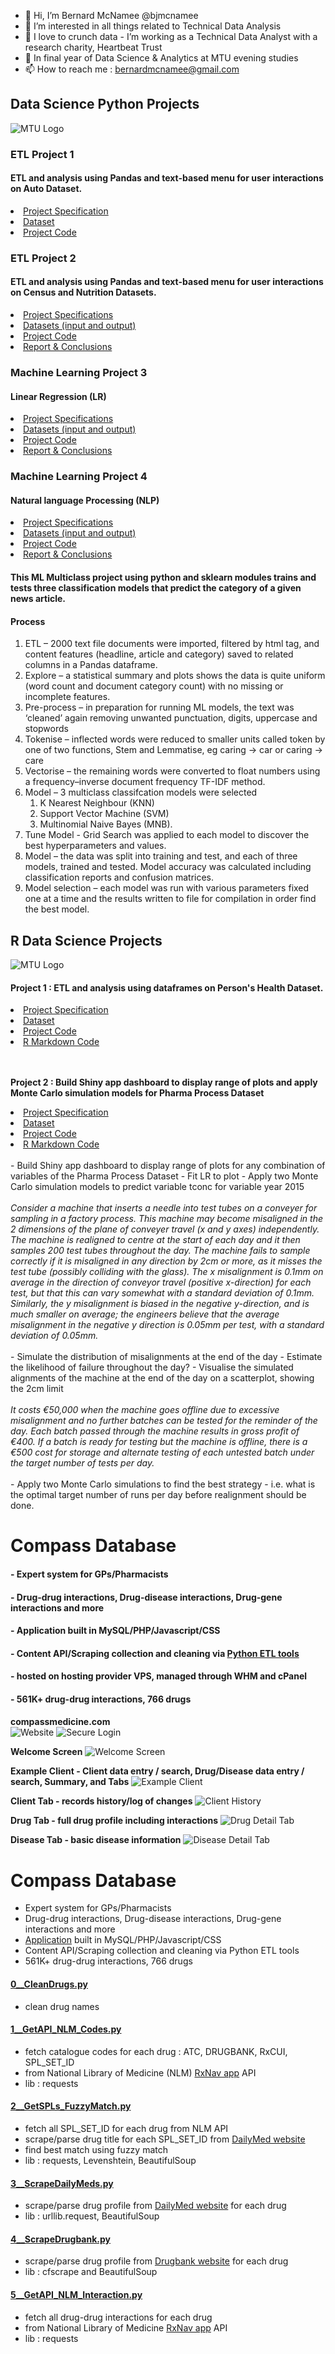 - 👋 Hi, I’m Bernard McNamee @bjmcnamee
- 👀 I’m interested in all things related to Technical Data Analysis
- 💞️ I love to crunch data - I’m working as a Technical Data Analyst with a research charity, Heartbeat Trust
- 🌱 In final year of Data Science & Analytics at MTU evening studies
- 📫 How to reach me : bernardmcnamee@gmail.com

<!---
bjmcnamee/bjmcnamee is a ✨ special ✨ repository because its `README.md` (this file) appears on your GitHub profile.
You can click the Preview link to take a look at your changes.
--->
## Data Science Python Projects
![MTU Logo](/1/data/MTU_Logo.jpg)

### ETL Project 1
#### ETL and analysis using Pandas and text-based menu for user interactions on Auto Dataset.

<li><a href="https://github.com/bjmcnamee/ETL_and_ML_Python_Assignments/blob/main/1/COMP8060_ProjectSpecification-1.pdf">Project Specification</a></li>
<li><a href="https://github.com/bjmcnamee/ETL_and_ML_Python_Assignments/blob/main/1/data/importsAuto.csv">Dataset</a></li>
<li><a href="https://github.com/bjmcnamee/ETL_and_ML_Python_Assignments/blob/main/1/McNamee_R00207204_Lab8060.py">Project Code</a></li>

### ETL Project 2
#### ETL and analysis using Pandas and text-based menu for user interactions on Census and Nutrition Datasets.

<li><a href="https://github.com/bjmcnamee/ETL_and_ML_Python_Assignments/blob/main/2/COMP8060_ProjectSpecification-1.pdf">Project Specifications</a></li>
<li><a href="https://github.com/bjmcnamee/ETL_and_ML_Python_Assignments/blob/main/2/data">Datasets (input and output)</a></li>
<li><a href="https://github.com/bjmcnamee/ETL_and_ML_Python_Assignments/blob/main/2/McNamee_R00207204_Project.py">Project Code</a></li>
<li><a href="https://github.com/bjmcnamee/ETL_and_ML_Python_Assignments/blob/main/2/McNamee_R00207204_Report.pdf">Report & Conclusions</a></li>

### Machine Learning Project 3
#### Linear Regression (LR)
<li><a href="https://github.com/bjmcnamee/ETL_and_ML_Python_Assignments/blob/main/3/DATA8001%20Assignment%201%20Instructions.pdf">Project Specifications</a></li>
<li><a href="https://github.com/bjmcnamee/ETL_and_ML_Python_Assignments/blob/main/3/data">Datasets (input and output)</a></li>
<li><a href="https://github.com/bjmcnamee/ETL_and_ML_Python_Assignments/blob/main/3/R00207204_A1_Notebook.ipynb">Project Code</a></li>
<li><a href="https://github.com/bjmcnamee/ETL_and_ML_Python_Assignments/blob/main/3/R00207204_A1_Report.pdf">Report & Conclusions</a></li>

### Machine Learning Project 4
#### Natural language Processing (NLP)
<li><a href="https://github.com/bjmcnamee/ETL_and_ML_Python_Assignments/blob/main/4/DATA8001%20Assignment%202%20Instructions.pdf">Project Specifications</a></li>
<li><a href="https://github.com/bjmcnamee/ETL_and_ML_Python_Assignments/blob/main/4/data">Datasets (input and output)</a></li>
<li><a href="https://github.com/bjmcnamee/ETL_and_ML_Python_Assignments/blob/main/4/R00207204_A2_Notebook.ipynb">Project Code</a></li>
<li><a href="https://github.com/bjmcnamee/ETL_and_ML_Python_Assignments/blob/main/4/R00207204_A2_Report.pdf">Report & Conclusions</a></li>

#### This ML Multiclass project using python and sklearn modules trains and tests three classification models that predict the category of a given news article.
#### Process
  1. ETL – 2000 text file documents were imported, filtered by html tag, and content features (headline, article and category) saved to related columns in a Pandas dataframe.
  2. Explore – a statistical summary and plots shows the data is quite uniform (word count and document category count) with no missing or incomplete features.
  3. Pre-process – in preparation for running ML models, the text was ‘cleaned’ again removing unwanted punctuation, digits, uppercase and stopwords
  4. Tokenise – inflected words were reduced to smaller units called token by one of two functions, Stem and Lemmatise, eg caring → car or caring → care
  5. Vectorise – the remaining words were converted to float numbers using a frequency–inverse document frequency TF-IDF method. 
  6. Model – 3 multiclass classifcation models were selected
      1. K Nearest Neighbour (KNN)
      2. Support Vector Machine (SVM)
      3. Multinomial Naive Bayes (MNB).
  7. Tune Model - Grid Search was applied to each model to discover the best hyperparameters and values.
  8. Model – the data was split into training and test, and each of three models, trained and tested. Model accuracy was calculated including classification reports and confusion matrices.
  9. Model selection – each model was run with various parameters fixed one at a time and the results written to file for compilation in order find the best model.

## R Data Science Projects
![MTU Logo](/1/data/MTU_Logo.jpg)


#### Project 1 : ETL and analysis using dataframes on Person's Health Dataset.

<li><a href="https://github.com/bjmcnamee/R_ETL_MTU_Assignments/blob/main/1/STAT8010%20Assignement%201%202020%20(HDip).pdf">Project Specification</a></li>
<li><a href="https://github.com/bjmcnamee/R_ETL_MTU_Assignments/blob/main/1/data/assignment1.xlsx">Dataset</a></li>
<li><a href="https://github.com/bjmcnamee/R_ETL_MTU_Assignments/blob/main/1/Bernard_McNamee_R00207204.R">Project Code</a></li>
<li><a href="https://github.com/bjmcnamee/R_ETL_MTU_Assignments/blob/main/1/Bernard_McNamee_R00207204%20.rmd">R Markdown Code</a></li>
<br><br>
<p><b>Project 2 : Build Shiny app dashboard to display range of plots and apply Monte Carlo simulation models for Pharma Process Dataset</b></p>
<li><a href="https://github.com/bjmcnamee/R_ETL_MTU_Assignments/blob/main/2/STAT8010%20Assignment%202_2020%20(HDip).pdf">Project Specification</a></li>
<li><a href="https://github.com/bjmcnamee/R_ETL_MTU_Assignments/blob/main/2/data/process_sim.csv">Dataset</a></li>
<li><a href="https://github.com/bjmcnamee/R_ETL_MTU_Assignments/blob/main/2/Bernard_McNamee_R00207204_Shiny.R">Project Code</a></li>
<li><a href="https://github.com/bjmcnamee/R_ETL_MTU_Assignments/blob/main/2/Bernard_McNamee_R00207204_Report%20.rmd">R Markdown Code</a></li>
<br>
- Build Shiny app dashboard to display range of plots for any combination of variables of the Pharma Process Dataset
- Fit LR to plot
- Apply two Monte Carlo simulation models to predict variable tconc for variable year 2015
<br><br><i>Consider a machine that inserts a needle into test tubes on a conveyer for sampling in a factory process. This machine may become misaligned in the 2 dimensions of the plane of conveyer travel (x and y axes) independently. The machine is realigned to centre at the start of each day and it then samples 200 test tubes throughout the day. The machine fails to sample correctly if it is misaligned in any direction by 2cm or more, as it misses the test tube (possibly colliding with the glass). The x misalignment is 0.1mm on average in the direction of conveyor travel (positive x-direction) for each test, but that this can vary somewhat with a standard deviation of 0.1mm. Similarly, the y misalignment is biased in the negative y-direction, and is much smaller on average; the engineers believe that the average misalignment in the negative y direction is 0.05mm per test, with a standard deviation of 0.05mm.</i><br><br>
- Simulate the distribution of misalignments at the end of the day
- Estimate the likelihood of failure throughout the day? 
- Visualise the simulated alignments of the machine at the end of the day on a scatterplot, showing the 2cm limit
<br><br><i>It costs €50,000 when the machine goes offline due to excessive misalignment and no further batches can be tested for the reminder of the day. Each batch passed through the machine results in gross profit of €400. If a batch is ready for testing but the machine is offline, there is a €500 cost for storage and alternate testing of each untested batch under the target number of tests per day.</i><br><br>
- Apply two Monte Carlo simulations to find the best strategy - i.e. what is the optimal target number of runs per day before realignment should be done.

# Compass Database
#### - Expert system for GPs/Pharmacists
#### - Drug-drug interactions, Drug-disease interactions, Drug-gene interactions and more
#### - Application built in MySQL/PHP/Javascript/CSS
#### - Content API/Scraping collection and cleaning via <a href="https://github.com/bjmcnamee/Compass_ETL">Python ETL tools</a>
#### - hosted on hosting provider VPS, managed through WHM and cPanel
#### - 561K+ drug-drug interactions, 766 drugs
####
<b>compassmedicine.com</b><br>
![Website](/assets/Screenshots/01.jpg)
![Secure Login](/assets/Screenshots/02.jpg)

<b>Welcome Screen</b>
![Welcome Screen](/assets/Screenshots/03.jpg)

<b>Example Client - Client data entry / search, Drug/Disease data entry / search, Summary, and Tabs</b>
![Example Client](/assets/Screenshots/04.jpg)

<b>Client Tab - records history/log of changes</b>
![Client History](/assets/Screenshots/05.jpg)

<b>Drug Tab - full drug profile including interactions</b>
![Drug Detail Tab](/assets/Screenshots/06.jpg)

<b>Disease Tab - basic disease information</b>
![Disease Detail Tab](/assets/Screenshots/07.jpg)

# Compass Database
- Expert system for GPs/Pharmacists
- Drug-drug interactions, Drug-disease interactions, Drug-gene interactions and more
- <a href="https://github.com/bjmcnamee/Compass_Application">Application</a> built in MySQL/PHP/Javascript/CSS
- Content API/Scraping collection and cleaning via Python ETL tools
- 561K+ drug-drug interactions, 766 drugs
####
####
#### <a href="https://github.com/bjmcnamee/Compass_ETL/blob/main/ETL/code/0__CleanDrugs.py">0__CleanDrugs.py</a>
- clean drug names

#### <a href="https://github.com/bjmcnamee/Compass_ETL/blob/main/ETL/code/1__GetAPI_NLM_Codes.py">1__GetAPI_NLM_Codes.py</a>
- fetch catalogue codes for each drug : ATC, DRUGBANK, RxCUI, SPL_SET_ID
- from National Library of Medicine (NLM) <a href="https://mor.nlm.nih.gov/RxNav/">RxNav app</a> API
- lib : requests

#### <a href="https://github.com/bjmcnamee/Compass_ETL/blob/main/ETL/code/2__GetSPLs_FuzzyMatch.py">2__GetSPLs_FuzzyMatch.py</a>
- fetch all SPL_SET_ID for each drug from NLM API
- scrape/parse drug title for each SPL_SET_ID from <a href="https://dailymed.nlm.nih.gov/dailymed/">DailyMed website</a> 
- find best match using fuzzy match
- lib : requests, Levenshtein, BeautifulSoup

#### <a href="https://github.com/bjmcnamee/Compass_ETL/blob/main/ETL/code/3__ScrapeDailyMeds.py">3__ScrapeDailyMeds.py</a>
- scrape/parse drug profile from <a href="https://dailymed.nlm.nih.gov/dailymed/">DailyMed website</a> for each drug
- lib : urllib.request, BeautifulSoup

#### <a href="https://github.com/bjmcnamee/Compass_ETL/blob/main/ETL/code/4__ScrapeDrugbank.py">4__ScrapeDrugbank.py</a>
- scrape/parse drug profile from <a href="https://go.drugbank.com/drugs">Drugbank website</a> for each drug
- lib : cfscrape and BeautifulSoup

#### <a href="https://github.com/bjmcnamee/Compass_ETL/blob/main/ETL/code/5__GetAPI_NLM_Interaction.py">5__GetAPI_NLM_Interaction.py</a>
- fetch all drug-drug interactions for each drug 
- from National Library of Medicine <a href="https://mor.nlm.nih.gov/RxNav/">RxNav app</a> API
- lib : requests
